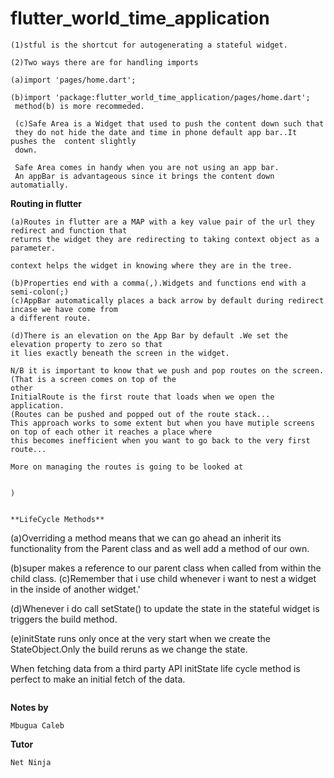 # flutter_world_time_application
```
(1)stful is the shortcut for autogenerating a stateful widget.

(2)Two ways there are for handling imports

(a)import 'pages/home.dart';

(b)import 'package:flutter_world_time_application/pages/home.dart';
 method(b) is more recommeded.

 (c)Safe Area is a Widget that used to push the content down such that
 they do not hide the date and time in phone default app bar..It pushes the  content slightly
 down.

 Safe Area comes in handy when you are not using an app bar.
 An appBar is advantageous since it brings the content down automatially.

```
**Routing in flutter**
```
(a)Routes in flutter are a MAP with a key value pair of the url they redirect and function that
returns the widget they are redirecting to taking context object as a parameter.

context helps the widget in knowing where they are in the tree.

(b)Properties end with a comma(,).Widgets and functions end with a semi-colon(;)
(c)AppBar automatically places a back arrow by default during redirect incase we have come from
a different route.

(d)There is an elevation on the App Bar by default .We set the elevation property to zero so that
it lies exactly beneath the screen in the widget.

N/B it is important to know that we push and pop routes on the screen.(That is a screen comes on top of the
other
InitialRoute is the first route that loads when we open the application.
(Routes can be pushed and popped out of the route stack...
This approach works to some extent but when you have mutiple screens on top of each other it reaches a place where
this becomes inefficient when you want to go back to the very first route...

More on managing the routes is going to be looked at


)


**LifeCycle Methods**

```
(a)Overriding a method means that we can go ahead an inherit its functionality from the Parent
class and as well add a method of our own.

(b)super makes a reference to our parent class when called from within the child class.
(c)Remember that i use child whenever i want to nest a widget in the inside of another widget.'

(d)Whenever i do call setState() to update the state in the stateful widget is triggers the build method.

(e)initState runs only once at the very start when we create the StateObject.Only the build reruns as we change
the state.

When fetching data from a third party API initState life cycle method is perfect to make an initial fetch of the data.


```
```

**Notes by**
```
Mbugua Caleb

```

**Tutor**
```
Net Ninja
```